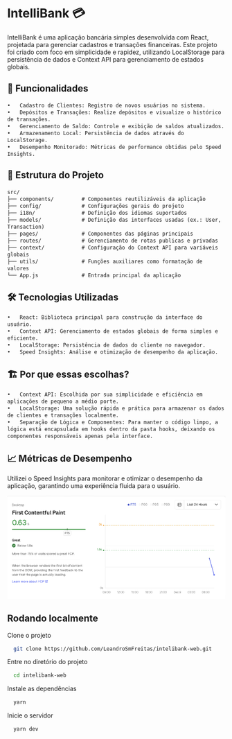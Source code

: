 
# IntelliBank 💳

IntelliBank é uma aplicação bancária simples desenvolvida com React, projetada para gerenciar cadastros e transações financeiras. Este projeto foi criado com foco em simplicidade e rapidez, utilizando LocalStorage para persistência de dados e Context API para gerenciamento de estados globais.


## 🚀 Funcionalidades

	•	Cadastro de Clientes: Registro de novos usuários no sistema.
	•	Depósitos e Transações: Realize depósitos e visualize o histórico de transações.
	•	Gerenciamento de Saldo: Controle e exibição de saldos atualizados.
	•	Armazenamento Local: Persistência de dados através do LocalStorage.
	•	Desempenho Monitorado: Métricas de performance obtidas pelo Speed Insights.


## 📂 Estrutura do Projeto

```
src/
├── components/         # Componentes reutilizáveis da aplicação
├── config/             # Configurações gerais do projeto
├── i18n/               # Definição dos idiomas suportados
├── models/             # Definição das interfaces usadas (ex.: User, Transaction)
├── pages/              # Componentes das páginas principais
├── routes/             # Gerenciamento de rotas publicas e privadas
├── context/            # Configuração do Context API para variáveis globais
├── utils/              # Funções auxiliares como formatação de valores
└── App.js              # Entrada principal da aplicação
```


## 🛠️ Tecnologias Utilizadas

	•	React: Biblioteca principal para construção da interface do usuário.
	•	Context API: Gerenciamento de estados globais de forma simples e eficiente.
	•	LocalStorage: Persistência de dados do cliente no navegador.
	•	Speed Insights: Análise e otimização de desempenho da aplicação.


## 🏗️ Por que essas escolhas?

	•	Context API: Escolhida por sua simplicidade e eficiência em aplicações de pequeno a médio porte.
	•	LocalStorage: Uma solução rápida e prática para armazenar os dados de clientes e transações localmente.
	•	Separação de Lógica e Componentes: Para manter o código limpo, a lógica está encapsulada em hooks dentro da pasta hooks, deixando os componentes responsáveis apenas pela interface.


## 📈 Métricas de Desempenho

Utilizei o Speed Insights para monitorar e otimizar o desempenho da aplicação, garantindo uma experiência fluida para o usuário.

![App Screenshot](src/assets/performance.png)
## Rodando localmente

Clone o projeto

```bash
  git clone https://github.com/LeandroSmFreitas/intelibank-web.git
```

Entre no diretório do projeto

```bash
  cd intelibank-web
```

Instale as dependências

```bash
  yarn
```

Inicie o servidor

```bash
  yarn dev
```

